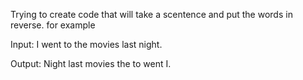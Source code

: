 Trying to create code that will take a scentence and put the words in reverse. for example 

Input: I went to the movies last night. 

Output: Night last movies the to went I. 